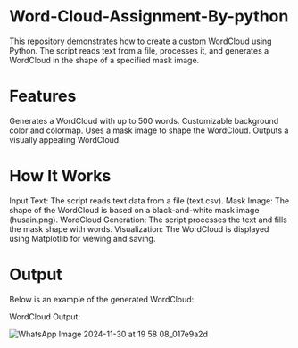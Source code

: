# Word-Cloud-Assignment-By-python


This repository demonstrates how to create a custom WordCloud using Python. The script reads text from a file, processes it, and generates a WordCloud in the shape of a specified mask image.

# Features
Generates a WordCloud with up to 500 words.
Customizable background color and colormap.
Uses a mask image to shape the WordCloud.
Outputs a visually appealing WordCloud.

# How It Works
Input Text: The script reads text data from a file (text.csv).
Mask Image: The shape of the WordCloud is based on a black-and-white mask image (husain.png).
WordCloud Generation: The script processes the text and fills the mask shape with words.
Visualization: The WordCloud is displayed using Matplotlib for viewing and saving.

# Output
Below is an example of the generated WordCloud:

WordCloud Output:

![WhatsApp Image 2024-11-30 at 19 58 08_017e9a2d](https://github.com/user-attachments/assets/0e63f9a5-4cfe-446e-aec7-d316bb2508c3)
